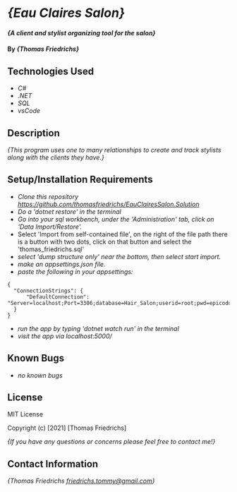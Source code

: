 # _{Eau Claires Salon}_

#### _{A client and stylist organizing tool for the salon}_

#### By _**{Thomas Friedrichs}**_

## Technologies Used

* _C#_
* _.NET_
* _SQL_
* _vsCode_

## Description

_{This program uses one to many relationships to create and track stylists along with the clients they have.}_

## Setup/Installation Requirements

* _Clone this repository https://github.com/thomasfriedrichs/EauClairesSalon.Solution_
* _Do a 'dotnet restore' in the terminal_
* _Go into your sql workbench, under the 'Administration' tab, click on 'Data Import/Restore'._
* Select 'Import from self-contained file', on the right of the file path there is a button with two dots, click on that button and select the 'thomas_friedrichs.sql'
* _select 'dump structure only' near the bottom, then select start import._
* _make an appsettings.json file._
* _paste the following in your appsettings:_
```
{
  "ConnectionStrings": {
      "DefaultConnection": "Server=localhost;Port=3306;database=Hair_Salon;userid=root;pwd=epicodus;"
  }
}
```
* _run the app by typing 'dotnet watch run' in the terminal_
* _visit the app via localhost:5000/_

## Known Bugs

* _no known bugs_

## License

MIT License

Copyright (c) [2021] [Thomas Friedrichs]

_{If you have any questions or concerns please feel free to contact me!}_

## Contact Information

_{Thomas Friedrichs friedrichs.tommy@gmail.com}_